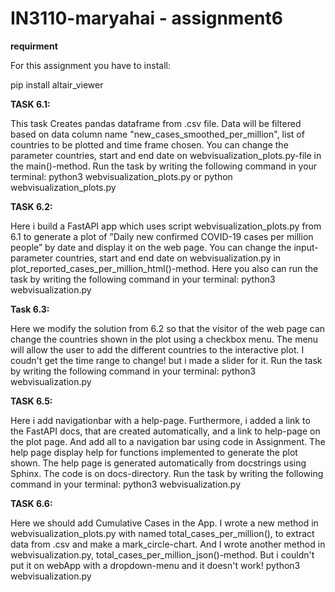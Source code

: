 # IN3110-maryahai - assignment6

**requirment**

For this assignment you have to install:

 pip install altair_viewer



**TASK 6.1:**

This task Creates pandas dataframe from .csv file. Data will be filtered based on data column name "new_cases_smoothed_per_million", list of countries to be plotted and time frame chosen.
You can change the parameter countries, start and end date on webvisualization_plots.py-file in the main()-method.
Run the task by writing the following command in your terminal:
python3  webvisualization_plots.py
or 
python  webvisualization_plots.py

 **TASK 6.2:**

Here i build a FastAPI app which uses script webvisualization_plots.py from 6.1 to generate a plot of ”Daily new confirmed COVID-19 cases per million people” by date and display it on the web page. 
You can change the input-parameter countries, start and end date on webvisualization.py in plot_reported_cases_per_million_html()-method.
Here you also can run the task by writing the following command in your terminal:
python3 webvisualization.py

 **Task 6.3:**

Here we modify the solution from 6.2 so that the visitor of the web page can change the countries shown in the plot using a checkbox menu. The menu will allow the user to add the different countries to the interactive plot. I coudn't get the time range to change! but i made a slider for it.
Run the task by writing the following command in your terminal:
python3 webvisualization.py


 **TASK 6.5:**

Here i add navigationbar with a help-page. Furthermore, i added a link to the FastAPI docs, that are created automatically, and a link to help-page on the plot page. And add all to a navigation bar using code in Assignment.
The help page display help for functions implemented to generate
the plot shown. The help page is generated automatically from docstrings using Sphinx. The code is on docs-directory.
Run the task by writing the following command in your terminal:
python3 webvisualization.py

 **TASK 6.6:**

Here we should add Cumulative Cases in the App. I wrote a new method in 
webvisualization_plots.py with named total_cases_per_million(), to extract data from .csv and make a mark_circle-chart. And I wrote another method in webvisualization.py, total_cases_per_million_json()-method. But i couldn't put it on webApp with a dropdown-menu and it doesn't work!
python3 webvisualization.py
